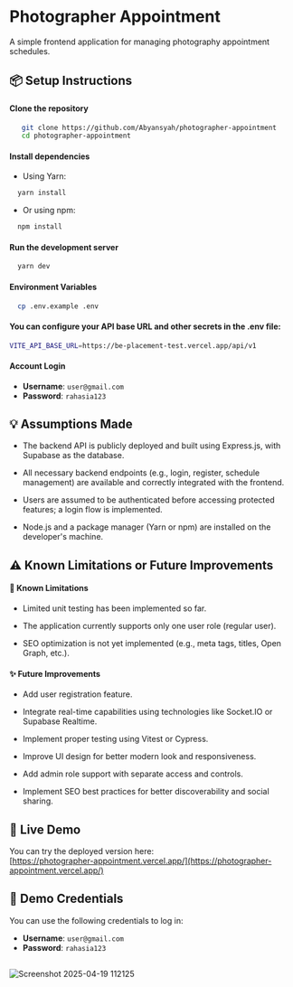 # Photographer Appointment

A simple frontend application for managing photography appointment schedules.

## 📦 Setup Instructions

#### Clone the repository

```bash
   git clone https://github.com/Abyansyah/photographer-appointment
   cd photographer-appointment
```

#### Install dependencies

- Using Yarn:

```bash
  yarn install
```

- Or using npm:

```bash
  npm install
```

#### Run the development server

```bash
  yarn dev
```

#### Environment Variables

```bash
  cp .env.example .env
```

#### You can configure your API base URL and other secrets in the .env file:

```bash
VITE_API_BASE_URL=https://be-placement-test.vercel.app/api/v1
```

#### Account Login

- **Username**: `user@gmail.com`
- **Password**: `rahasia123`

## 💡 Assumptions Made

- The backend API is publicly deployed and built using Express.js, with Supabase as the database.

- All necessary backend endpoints (e.g., login, register, schedule management) are available and correctly integrated with the frontend.

- Users are assumed to be authenticated before accessing protected features; a login flow is implemented.

- Node.js and a package manager (Yarn or npm) are installed on the developer's machine.

## ⚠️ Known Limitations or Future Improvements

#### 🛑 Known Limitations

- Limited unit testing has been implemented so far.

- The application currently supports only one user role (regular user).

- SEO optimization is not yet implemented (e.g., meta tags, titles, Open Graph, etc.).

#### ✨ Future Improvements

- Add user registration feature.

- Integrate real-time capabilities using technologies like Socket.IO or Supabase Realtime.

- Implement proper testing using Vitest or Cypress.

- Improve UI design for better modern look and responsiveness.

- Add admin role support with separate access and controls.
- Implement SEO best practices for better discoverability and social sharing.

## 🚀 Live Demo

You can try the deployed version here:  
[https://photographer-appointment.vercel.app/](https://photographer-appointment.vercel.app/)

## 🔐 Demo Credentials

You can use the following credentials to log in:

- **Username**: `user@gmail.com`
- **Password**: `rahasia123`

##

![Screenshot 2025-04-19 112125](https://github.com/user-attachments/assets/c09000c9-ab9f-49dc-b814-731b7204207e)

